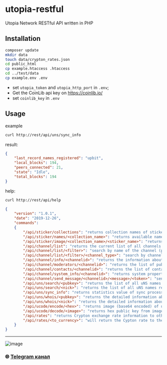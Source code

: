 
# utopia-restful
Utopia Network RESTful API written in PHP

## Installation

```bash
composer update
mkdir data
touch data/crypton_rates.json
cd public_html
cp example.htaccess .htaccess
cd ../test/data
cp example.env .env
```

* set `utopia_token` and `utopia_http_port` in `.env`;
* Get the CoinLib api key on https://coinlib.io/
* set `coinlib_key` in `.env`

## Usage

example

```bash
curl http://rest/api/uns/sync_info
```

result:

```json
{
	"last_record_names_registered": "upbit",
	"local_blocks": 194,
	"peers_connected": 21,
	"state": "Idle",
	"total_blocks": 194
}
```

help:

```bash
curl http://rest/api/help
```

```json
{
	"version": "1.0.1",
	"date": "2019-12-26",
	"commands": 
	{
		"/api/sticker/collections": "returns collection names of stickers",
		"/api/sticker/names/<collection_name>": "returns available names from corresponded collection",
		"/api/sticker/image/<collection_name>/<sticker_name>": "returns image (base64 encoded) by sticker name from corresponded collection",
		"/api/channel/list": "returns the current list of all channels of Utopia ecosystem",
		"/api/channel/list/<filter>": "search by name of the channel (partial or complete matching)",
		"/api/channel/list/<filter>/<channel_type>": "search by channel_type: 0-All, 1-Recent, 2-My, 3-Friends, 4-Bookmarked, 5-Joined",
		"/api/channel/info/<channelid>": "returns the information about the channel",
		"/api/channel/moderators/<channelid>": "returns the list of public keys of moderators",
		"/api/channel/contacts/<channelid>": "returns the list of contacts on channel with details",
		"/api/channel/system_info/<channelid>": "returns system properties of channel",
		"/api/channel/send_message/<channelid>/<message>/<token>": "send a message to the channel by this id, indicating the api account token. will return request status",
		"/api/uns/search/<pubkey>": "returns the list of all uNS names registered for this public key",
		"/api/uns/search/<nick>": "returns the list of all uNS names registered for this nick",
		"/api/uns/sync_info": "returns statistics value of sync process",
		"/api/uns/whois/<pubkey>": "returns the detailed information about selected user by pubkey",
		"/api/uns/whois/<nick>": "returns the detailed information about selected user by nick",
		"/api/ucode/encode/<hex>": "returns image (base64 encoded) of ucode generated by hex string",
		"/api/ucode/decode/<image>": "returns hex public key from image in base64 format",
		"/api/rates": "returns Crypton exchange rate information to other currencies",
		"/api/rates/<to_currency>": "will return the Cypton rate to the currency under the code <to_currency>, e.g. BTC, RUB, USD, USDT, ETH, CNY, etc"
	}
}
```

---

![image](https://github.com/Sagleft/Sagleft/raw/master/image.png)

### :globe_with_meridians: [Telegram канал](https://t.me/+VIvd8j6xvm9iMzhi)
